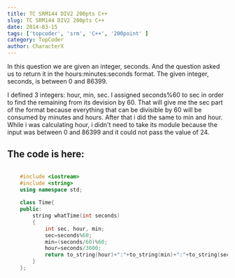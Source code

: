 ```yaml
---
title: TC SRM144 DIV2 200pts C++
slug: TC SRM144 DIV2 200pts C++
date: 2014-03-15
tags: ['topcoder', 'srm', 'C++', '200point' ]
category: TopCoder 
author: CharacterX 
---
```


In this question we are given an integer, seconds. And the question asked us to return it in the  hours:minutes:seconds format. The given integer, seconds, is between 0 and 86399.

I defined 3 integers: hour, min, sec. I assigned seconds%60 to sec in order to find the remaining from its devision by 60. That will give me the sec part of the format because everything that can be divisible by 60 will be consumed by minutes and hours. After that i did the same to min and hour. While i was calculating hour, i didn't need to take its module because the input was between 0 and 86399 and it could not pass the value of 24.
	
The code is here:
-----------------
	
```cpp

    #include <iostream>
    #include <string>
    using namespace std;
    
    class Time{
    public:
        string whatTime(int seconds)
        {
            int sec, hour, min;
            sec=seconds%60;
            min=(seconds/60)%60;
            hour=seconds/3600;
            return to_string(hour)+":"+to_string(min)+":"+to_string(sec);
        }
    };
```